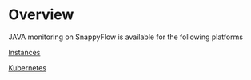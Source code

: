 # Overview

JAVA monitoring on SnappyFlow is available for the following platforms

[Instances](/docs/Integrations/java/java_instances)

[Kubernetes](/docs/Integrations/java/java_kubernetes)

